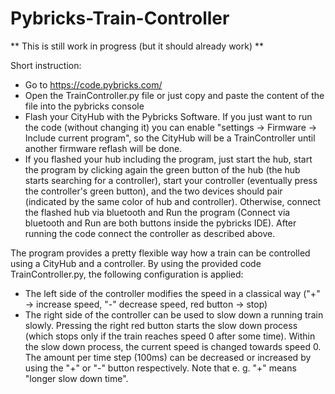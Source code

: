 # Pybricks-Train-Controller

** This is still work in progress (but it should already work) **

Short instruction: 
- Go to https://code.pybricks.com/
- Open the TrainController.py file or just copy and paste the content of the file into the pybricks console
- Flash your CityHub with the Pybricks Software. If you just want to run the code (without changing it) you can enable "settings -> Firmware -> Include current program", so the CityHub will be a TrainController until another firmware reflash will be done.
- If you flashed your hub including the program, just start the hub, start the program by clicking again the green button of the hub (the hub starts searching for a controller), start your controller (eventually press the controller's green button), and the two devices should pair (indicated by the same color of hub and controller). Otherwise, connect the flashed hub via bluetooth and Run the program (Connect via bluetooth and Run are both buttons inside the pybricks IDE). After running the code connect the controller as described above.

The program provides a pretty flexible way how a train can be controlled using a CityHub and a controller. By using the provided code TrainController.py, the following configuration is applied:
- The left side of the controller modifies the speed in a classical way ("+" -> increase speed, "-" decrease speed, red button -> stop)
- The right side of the controller can be used to slow down a running train slowly. Pressing the right red button starts the slow down process (which stops only if the train reaches speed 0 after some time). Within the slow down process, the current speed is changed towards speed 0. The amount per time step (100ms) can be decreased or increased by using the "+" or "-" button respectively. Note that e. g. "+" means "longer slow down time".

